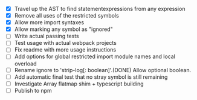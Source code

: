 - [X] Travel up the AST to find statementexpressions from any expression
- [X] Remove all uses of the restricted symbols
- [X] Allow more import syntaxes
- [X] Allow marking any symbol as "ignored"
- [ ] Write actual passing tests
- [ ] Test usage with actual webpack projects
- [ ] Fix readme with more usage instructions
- [ ] Add options for global restricted import module names and local overload
- [ ] Rename ignore to 'strip-log[: boolean]'.(DONE) Allow optional boolean.
- [ ] Add automatic final test that no stray symbol is still remaining
- [ ] Investigate Array flatmap shim + typescript building 
- [ ] Publish to npm